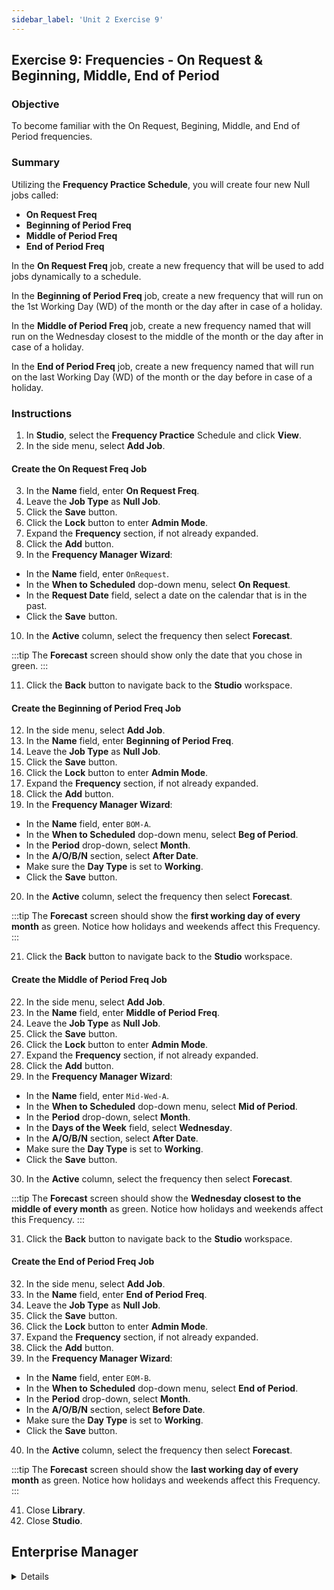```yaml
---
sidebar_label: 'Unit 2 Exercise 9'
---
```


## Exercise 9: Frequencies - On Request & Beginning, Middle, End of Period

### Objective

To become familiar with the On Request, Begining, Middle, and End of Period frequencies.

### Summary

Utilizing the **Frequency Practice Schedule**, you will create four new Null jobs called:

* **On Request Freq**
* **Beginning of Period Freq**
* **Middle of Period Freq**
* **End of Period Freq**

In the **On Request Freq** job, create a new frequency that will be used to add jobs dynamically to a schedule.

In the **Beginning of Period Freq** job, create a new frequency that will run on the 1st Working Day (WD) of the month or the day after in case of a holiday.

In the **Middle of Period Freq** job, create a new frequency named that will run on the Wednesday closest to the middle of the month or the day after in case of a holiday.

In the **End of Period Freq** job, create a new frequency named that will run on the last Working Day (WD) of the month or the day before in case of a holiday.

### Instructions
1.	In **Studio**, select the **Frequency Practice** Schedule and click **View**.
2.	In the side menu, select **Add Job**.

#### Create the On Request Freq Job
3. In the **Name** field, enter **On Request Freq**.
4. Leave the **Job Type** as **Null Job**.
5. Click the **Save** button.
6. Click the **Lock** button to enter **Admin Mode**.
7. Expand the **Frequency** section, if not already expanded.
8. Click the **Add** button.
9. In the **Frequency Manager Wizard**:
  * In the **Name** field, enter ```OnRequest```.
  * In the **When to Scheduled** dop-down menu, select **On Request**.
  * In the **Request Date** field, select a date on the calendar that is in the past.
  * Click the **Save** button.
10. In the **Active** column, select the frequency then select **Forecast**.

:::tip
The **Forecast** screen should show only the date that you chose in green.
:::

11. Click the **Back** button to navigate back to the **Studio** workspace.

#### Create the Beginning of Period Freq Job
12. In the side menu, select **Add Job**.
13. In the **Name** field, enter **Beginning of Period Freq**.
14. Leave the **Job Type** as **Null Job**.
15. Click the **Save** button.
16. Click the **Lock** button to enter **Admin Mode**.
17. Expand the **Frequency** section, if not already expanded.
18. Click the **Add** button.
19. In the **Frequency Manager Wizard**:
  * In the **Name** field, enter ```BOM-A```.
  * In the **When to Scheduled** dop-down menu, select **Beg of Period**.
  * In the **Period** drop-down, select **Month**.
  * In the **A/O/B/N** section, select **After Date**.
  * Make sure the **Day Type** is set to **Working**.
  * Click the **Save** button.
20. In the **Active** column, select the frequency then select **Forecast**.

:::tip
The **Forecast** screen should show the **first working day of every month** as green. Notice how holidays and weekends affect this Frequency.
:::

21. Click the **Back** button to navigate back to the **Studio** workspace.

#### Create the Middle of Period Freq Job
22. In the side menu, select **Add Job**.
23. In the **Name** field, enter **Middle of Period Freq**.
24. Leave the **Job Type** as **Null Job**.
25. Click the **Save** button.
26. Click the **Lock** button to enter **Admin Mode**.
27. Expand the **Frequency** section, if not already expanded.
28. Click the **Add** button.
29. In the **Frequency Manager Wizard**:
  * In the **Name** field, enter ```Mid-Wed-A```.
  * In the **When to Scheduled** dop-down menu, select **Mid of Period**.
  * In the **Period** drop-down, select **Month**.
  * In the **Days of the Week** field, select **Wednesday**.
  * In the **A/O/B/N** section, select **After Date**.
  * Make sure the **Day Type** is set to **Working**.
  * Click the **Save** button.
30. In the **Active** column, select the frequency then select **Forecast**.

:::tip
The **Forecast** screen should show the **Wednesday closest to the middle of every month** as green. Notice how holidays and weekends affect this Frequency.
:::

31. Click the **Back** button to navigate back to the **Studio** workspace.

#### Create the End of Period Freq Job
32. In the side menu, select **Add Job**.
33. In the **Name** field, enter **End of Period Freq**.
34. Leave the **Job Type** as **Null Job**.
35. Click the **Save** button.
36. Click the **Lock** button to enter **Admin Mode**.
37. Expand the **Frequency** section, if not already expanded.
38. Click the **Add** button.
39. In the **Frequency Manager Wizard**:
  * In the **Name** field, enter ```EOM-B```.
  * In the **When to Scheduled** dop-down menu, select **End of Period**.
  * In the **Period** drop-down, select **Month**.
  * In the **A/O/B/N** section, select **Before Date**.
  * Make sure the **Day Type** is set to **Working**.
  * Click the **Save** button.
40. In the **Active** column, select the frequency then select **Forecast**.

:::tip
The **Forecast** screen should show the **last working day of every month** as green. Notice how holidays and weekends affect this Frequency.
:::

41. Close **Library**.
42. Close **Studio**.



## Enterprise Manager

<details>

:::tip [Walkthrough Video - Unit 2 Exercise 9](../static/videobasic/U2E9.mp4)

:::


1.	Open the **Job Master**.
2.	Select **Frequency Practice** Schedule from the **Schedule** drop-down menu.
3.	Click the **Add** button.
4.	Enter **On Request Frequency Practice** in the **Name** text field.
5.	Click the **Save** button.
6.	Repeat Steps 3-5 creating three Null Jobs:
  *	**Begin of Period Frequency Practice**
  *	**Mid of Period Frequency Practice**
  *	**End of Period Frequency Practice**
7.	Frequency: **On Request**
  *	Select **On Request Frequency Practice** in the Job Name drop-down menu
  *	While in the Frequency Screen, click the **Add** button below the **Frequency List**. 
  *	Click the **Create new Frequency** radio button.
  *	Type **OnRequest** in the **Frequency Name **field.
  *	Click **Next**.
  *	Select the **On Request** radio button.
  *	Select **January 3rd** for the **Request Date**.
  *	Leave the **A/O/B/N** setting on **On Date**.
  *	Click the **Forecast** Button.
  *	Move the Forecast and **Frequency Definition Wizard** screens so that you can see both.
  *	On the **Forecast** screen, only **January 3rd** for this year should be green. 
  *	Click **Finish**.
8.	Frequency: **Begin of Period**
  *	Select **Begin of Period Frequency Practice** in the Job Name drop-down menu.
  *	While in the Frequency Screen, click the **Add** button below the **Frequency List**. 
  *	Click the Create new **Frequency** radio button.
  *	Type **BOM-A** in the **Frequency Name** field.
  *	Click **Next**.
  *	Select the **Beg of Period** radio button.
  *	Change the **A/O/B/N** setting from **On Date** to **After Date** 
  *	Click the **Forecast** Button.
  *	Move the **Forecast** and **Frequency Definition Wizard** screens so that you can see both.
  *	On the **Forecast** screen, the **first working day** of every month should be green. Notice how holidays and weekends affect this Frequency.
  *	Click **Finish**.
9.	Frequency: **Mid of Period**
  *	Select **Mid of Period Frequency Practice** in the Job Name drop-down menu.
  *	While in the Frequency Screen, click the **Add** button below the **Frequency List**. 
  *	Click the **Create new Frequency** radio button.
  *	Type **Mid-Wed-A** in the Frequency Name field.
  *	Click **Next**.
  *	Select the **Mid of Period** radio button.
  *	Select Wednesday from the Day of the Week menu.
  *	Change the **A/O/B/N** setting from **On Date** to **After Date**. 
  *	Click the **Forecast** Button.
  *	Move the **Forecast** and **Frequency Definition Wizard** screens so that you can see both.
  *	On the **Forecast** screen, the Wednesday closest to the middle of every month should be green. Notice how holidays and weekends affect this Frequency.
  *	Click **Finish**.
10.	Frequency: **End of Period**
  *	Select **End of Period Frequency Practice** in the Job Name drop-down menu.
  *	While in the Frequency Screen, click the **Add** button below the **Frequency List**. 
  *	Click the **Create new Frequency** radio button.
  *	Type **EOM-B** in the **Frequency Name** field.
  *	Click **Next**.
  *	Select the **End of Period** radio button.
  *	Change the **A/O/B/N** setting from **On Date** to **Before Date**. 
  *	Click the **Forecast** Button.
  *	Move the **Forecast** and **Frequency Definition Wizard** screens so that you can see both.
  *	On the **Forecast** screen, the **last working day** of every month should be green. Notice how holidays and weekends affect this Frequency.
  *	Click **Finish**.

</details>